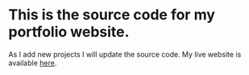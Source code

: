 # This is the source code for my portfolio website.

As I add new projects I will update the source code. My live website is available [here](https://www.rossmcintyre.tech).